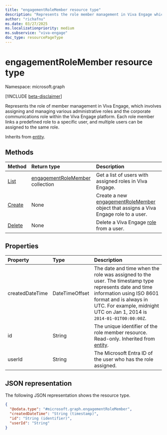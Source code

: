 ```yaml
---
title: "engagementRoleMember resource type"
description: "Represents the role member management in Viva Engage which involves assigning and managing various administrative roles and corp comm role within the Viva Engage platform."
author: "richafnu"
ms.date: 03/27/2025
ms.localizationpriority: medium
ms.subservice: "viva-engage"
doc_type: resourcePageType
---
```


# engagementRoleMember resource type

Namespace: microsoft.graph

[!INCLUDE [beta-disclaimer](../../includes/beta-disclaimer.md)]

<!-- Viva Engage handles role member management by assigning and managing various member roles within the platform.  -->

Represents the role of member management in Viva Engage, which involves assigning and managing various administrative roles and the corporate communications role within the Viva Engage platform. Each role member links a predefined role to a specific user, and multiple users can be assigned to the same role.

Inherits from [entity](../resources/entity.md).

## Methods
|Method|Return type|Description|
|:---|:---|:---|
|[List](../api/engagementrole-list-members.md)|[engagementRoleMember](../resources/engagementrolemember.md) collection|Get a list of users with assigned roles in Viva Engage.|
|[Create](../api/engagementrole-post-members.md)|None|Create a new [engagementRoleMember](../resources/engagementrolemember.md) object that assigns a Viva Engage role to a user.|
|[Delete](../api/engagementrole-delete-members.md)|None|Delete a Viva Engage [role](../resources/engagementrolemember.md) from a user.|

## Properties
|Property|Type|Description|
|:---|:---|:---|
|createdDateTime|DateTimeOffset|The date and time when the role was assigned to the user. The timestamp type represents date and time information using ISO 8601 format and is always in UTC. For example, midnight UTC on Jan 1, 2014 is `2014-01-01T00:00:00Z`.|
|id|String|The unique identifier of the role member resource. Read-only. Inherited from [entity](../resources/entity.md).|
|userId|String|The Microsoft Entra ID of the user who has the role assigned.|

## JSON representation
The following JSON representation shows the resource type.
<!-- {
  "blockType": "resource",
  "keyProperty": "id",
  "@odata.type": "microsoft.graph.engagementRoleMember",
  "baseType": "microsoft.graph.entity",
  "openType": false
}
-->
``` json
{
  "@odata.type": "#microsoft.graph.engagementRoleMember",
  "createdDateTime": "String (timestamp)",
  "id": "String (identifier)",
  "userId": "String"
}
```
